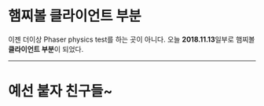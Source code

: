 # 햄찌볼 클라이언트 부분


이젠 더이상 Phaser physics test를 하는 곳이 아니다. 오늘 **2018.11.13**일부로 햄찌볼 **클라이언트 부분**이 되었다.


---


# 예선 붙자 친구들~
